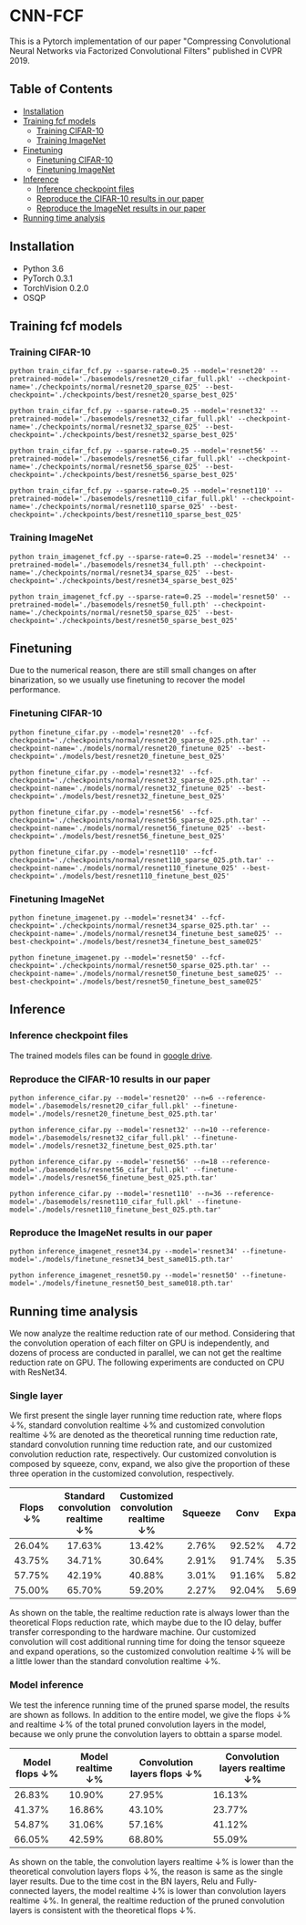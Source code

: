 # CNN-FCF
This is a Pytorch implementation of our paper "Compressing Convolutional Neural Networks via Factorized Convolutional Filters" published in CVPR 2019.

## Table of Contents
- [Installation](#Installation)
- [Training fcf models](#Training-fcf-models)
  - [Training CIFAR-10](#Training-CIFAR-10)
  - [Training ImageNet](#Training-ImageNet)
- [Finetuning](#Finetuning)
  - [Finetuning CIFAR-10](#Finetuning-CIFAR-10)
  - [Finetuning ImageNet](#Finetuning-ImageNet)
- [Inference](#Inference)
  - [Inference checkpoint files](#Inference-checkpoint-files)
  - [Reproduce the CIFAR-10 results in our paper](#Reproduce-the-CIFAR-10-results-in-our-paper)
  - [Reproduce the ImageNet results in our paper](#Reproduce-the-ImageNet-results-in-our-paper)
- [Running time analysis](#Running-time-analysis)

## Installation
- Python 3.6
- PyTorch 0.3.1
- TorchVision 0.2.0
- OSQP

## Training fcf models
### Training CIFAR-10
```
python train_cifar_fcf.py --sparse-rate=0.25 --model='resnet20' --pretrained-model='./basemodels/resnet20_cifar_full.pkl' --checkpoint-name='./checkpoints/normal/resnet20_sparse_025' --best-checkpoint='./checkpoints/best/resnet20_sparse_best_025'

python train_cifar_fcf.py --sparse-rate=0.25 --model='resnet32' --pretrained-model='./basemodels/resnet32_cifar_full.pkl' --checkpoint-name='./checkpoints/normal/resnet32_sparse_025' --best-checkpoint='./checkpoints/best/resnet32_sparse_best_025'

python train_cifar_fcf.py --sparse-rate=0.25 --model='resnet56' --pretrained-model='./basemodels/resnet56_cifar_full.pkl' --checkpoint-name='./checkpoints/normal/resnet56_sparse_025' --best-checkpoint='./checkpoints/best/resnet56_sparse_best_025'

python train_cifar_fcf.py --sparse-rate=0.25 --model='resnet110' --pretrained-model='./basemodels/resnet110_cifar_full.pkl' --checkpoint-name='./checkpoints/normal/resnet110_sparse_025' --best-checkpoint='./checkpoints/best/resnet110_sparse_best_025'
```
### Training ImageNet
```
python train_imagenet_fcf.py --sparse-rate=0.25 --model='resnet34' --pretrained-model='./basemodels/resnet34_full.pth' --checkpoint-name='./checkpoints/normal/resnet34_sparse_025' --best-checkpoint='./checkpoints/best/resnet34_sparse_best_025'

python train_imagenet_fcf.py --sparse-rate=0.25 --model='resnet50' --pretrained-model='./basemodels/resnet50_full.pth' --checkpoint-name='./checkpoints/normal/resnet50_sparse_025' --best-checkpoint='./checkpoints/best/resnet50_sparse_best_025'
```

## Finetuning
Due to the numerical reason, there are still small changes on after binarization, so we usually use finetuning to recover the model performance.
### Finetuning CIFAR-10
```
python finetune_cifar.py --model='resnet20' --fcf-checkpoint='./checkpoints/normal/resnet20_sparse_025.pth.tar' --checkpoint-name='./models/normal/resnet20_finetune_025' --best-checkpoint='./models/best/resnet20_finetune_best_025'

python finetune_cifar.py --model='resnet32' --fcf-checkpoint='./checkpoints/normal/resnet32_sparse_025.pth.tar' --checkpoint-name='./models/normal/resnet32_finetune_025' --best-checkpoint='./models/best/resnet32_finetune_best_025'

python finetune_cifar.py --model='resnet56' --fcf-checkpoint='./checkpoints/normal/resnet56_sparse_025.pth.tar' --checkpoint-name='./models/normal/resnet56_finetune_025' --best-checkpoint='./models/best/resnet56_finetune_best_025'

python finetune_cifar.py --model='resnet110' --fcf-checkpoint='./checkpoints/normal/resnet110_sparse_025.pth.tar' --checkpoint-name='./models/normal/resnet110_finetune_025' --best-checkpoint='./models/best/resnet110_finetune_best_025'
```
### Finetuning ImageNet
```
python finetune_imagenet.py --model='resnet34' --fcf-checkpoint='./checkpoints/normal/resnet34_sparse_025.pth.tar' --checkpoint-name='./models/normal/resnet34_finetune_best_same025' --best-checkpoint='./models/best/resnet34_finetune_best_same025'

python finetune_imagenet.py --model='resnet50' --fcf-checkpoint='./checkpoints/normal/resnet50_sparse_025.pth.tar' --checkpoint-name='./models/normal/resnet50_finetune_best_same025' --best-checkpoint='./models/best/resnet50_finetune_best_same025'
```

## Inference
### Inference checkpoint files
The trained models files can be found in [google drive](https://drive.google.com/drive/folders/1VGqpOhAGe9YQcyZTGbzitsLuELjQdsXW?usp=sharing).

### Reproduce the CIFAR-10 results in our paper
```
python inference_cifar.py --model='resnet20' --n=6 --reference-model='./basemodels/resnet20_cifar_full.pkl' --finetune-model='./models/resnet20_finetune_best_025.pth.tar'

python inference_cifar.py --model='resnet32' --n=10 --reference-model='./basemodels/resnet32_cifar_full.pkl' --finetune-model='./models/resnet32_finetune_best_025.pth.tar'

python inference_cifar.py --model='resnet56' --n=18 --reference-model='./basemodels/resnet56_cifar_full.pkl' --finetune-model='./models/resnet56_finetune_best_025.pth.tar'

python inference_cifar.py --model='resnet110' --n=36 --reference-model='./basemodels/resnet110_cifar_full.pkl' --finetune-model='./models/resnet110_finetune_best_025.pth.tar'
```

### Reproduce the ImageNet results in our paper
```
python inference_imagenet_resnet34.py --model='resnet34' --finetune-model='./models/finetune_resnet34_best_same015.pth.tar'

python inference_imagenet_resnet50.py --model='resnet50' --finetune-model='./models/finetune_resnet50_best_same018.pth.tar'
```

## Running time analysis
We now analyze the realtime reduction rate of our method. Considering that the convolution operation of each filter on GPU is independently, and dozens of process are conducted in parallel, we can not get the realtime reduction rate on GPU. The following experiments are conducted on CPU with ResNet34. 

### Single layer
We first present the single layer running time reduction rate, where flops &darr;%, standard convolution realtime &darr;% and customized convolution realtime &darr;% are denoted as the theoretical running time reduction rate, standard convolution running time reduction rate, and our customized convolution reduction rate, respectively. Our customized convolution is composed by squeeze, conv, expand, we also give the proportion of these three operation in the customized convolution, respectively.

| Flops &darr;% | Standard convolution realtime &darr;% | Customized convolution realtime &darr;% | Squeeze |  Conv  | Expand |
|:-------------:|:-------------------------------------:|:---------------------------------------:|:-------:|:------:|:------:|
|     26.04%    |                 17.63%                |                  13.42%                 |  2.76%  | 92.52% |  4.72% |
|     43.75%    |                 34.71%                |                  30.64%                 |  2.91%  | 91.74% |  5.35% |
|     57.75%    |                 42.19%                |                  40.88%                 |  3.01%  | 91.16% |  5.82% |
|     75.00%    |                 65.70%                |                  59.20%                 |  2.27%  | 92.04% |  5.69% |

As shown on the table, the realtime reduction rate is always lower than the theoretical Flops reduction rate, which maybe due to the IO delay, buffer transfer corresponding to the hardware machine. Our customized convolution will cost additional running time for doing the tensor squeeze and expand operations, so the customized convolution realtime &darr;% will be a little lower than the standard convolution realtime &darr;%.

### Model inference
We test the inference running time of the pruned sparse model, the results are shown as follows. In addition to the entire model, we give the flops &darr;% and realtime &darr;% of the total pruned convolution layers in the model, because we only prune the convolution layers to obttain a sparse model.

| Model flops &darr;% | Model realtime &darr;% | Convolution layers flops &darr;% | Convolution layers realtime &darr;% |
|---------------------|------------------------|----------------------------------|-------------------------------------|
|        26.83%       |         10.90%         |              27.95%              |                16.13%               |
|        41.37%       |         16.86%         |              43.10%              |                23.77%               |
|        54.87%       |         31.06%         |              57.16%              |                41.12%               |
|        66.05%       |         42.59%         |              68.80%              |                55.09%               |

As shown on the table, the convolution layers realtime &darr;% is lower than the theoretical convolution layers flops &darr;%, the reason is same as the single layer results. Due to the time cost in the BN layers, Relu and Fully-connected layers, the model realtime &darr;% is lower than convolution layers realtime &darr;%. In general, the realtime reduction of the pruned convolution layers is consistent with the theoretical flops &darr;%.
